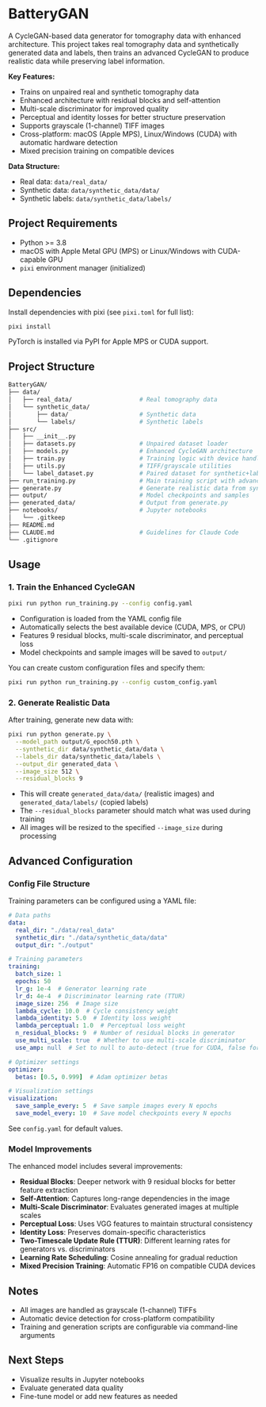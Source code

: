 # BatteryGAN

A CycleGAN-based data generator for tomography data with enhanced architecture. This project takes real tomography data and synthetically generated data and labels, then trains an advanced CycleGAN to produce realistic data while preserving label information.

**Key Features:**
- Trains on unpaired real and synthetic tomography data
- Enhanced architecture with residual blocks and self-attention
- Multi-scale discriminator for improved quality
- Perceptual and identity losses for better structure preservation
- Supports grayscale (1-channel) TIFF images
- Cross-platform: macOS (Apple MPS), Linux/Windows (CUDA) with automatic hardware detection
- Mixed precision training on compatible devices

**Data Structure:**
- Real data: `data/real_data/`
- Synthetic data: `data/synthetic_data/data/`
- Synthetic labels: `data/synthetic_data/labels/`

## Project Requirements

- Python >= 3.8
- macOS with Apple Metal GPU (MPS) or Linux/Windows with CUDA-capable GPU
- `pixi` environment manager (initialized)

## Dependencies

Install dependencies with pixi (see `pixi.toml` for full list):

```bash
pixi install
```

PyTorch is installed via PyPI for Apple MPS or CUDA support.

## Project Structure

```bash
BatteryGAN/
├── data/
│   ├── real_data/                   # Real tomography data
│   └── synthetic_data/
│       ├── data/                    # Synthetic data
│       └── labels/                  # Synthetic labels
├── src/
│   ├── __init__.py
│   ├── datasets.py                  # Unpaired dataset loader
│   ├── models.py                    # Enhanced CycleGAN architecture
│   ├── train.py                     # Training logic with device handling
│   ├── utils.py                     # TIFF/grayscale utilities
│   └── label_dataset.py             # Paired dataset for synthetic+labels
├── run_training.py                  # Main training script with advanced losses
├── generate.py                      # Generate realistic data from synthetic
├── output/                          # Model checkpoints and samples
├── generated_data/                  # Output from generate.py
├── notebooks/                       # Jupyter notebooks
│   └── .gitkeep
├── README.md
├── CLAUDE.md                        # Guidelines for Claude Code
└── .gitignore
```

## Usage

### 1. Train the Enhanced CycleGAN

```bash
pixi run python run_training.py --config config.yaml
```
- Configuration is loaded from the YAML config file
- Automatically selects the best available device (CUDA, MPS, or CPU)
- Features 9 residual blocks, multi-scale discriminator, and perceptual loss
- Model checkpoints and sample images will be saved to `output/`

You can create custom configuration files and specify them:
```bash
pixi run python run_training.py --config custom_config.yaml
```

### 2. Generate Realistic Data

After training, generate new data with:

```bash
pixi run python generate.py \
  --model_path output/G_epoch50.pth \
  --synthetic_dir data/synthetic_data/data \
  --labels_dir data/synthetic_data/labels \
  --output_dir generated_data \
  --image_size 512 \
  --residual_blocks 9
```
- This will create `generated_data/data/` (realistic images) and `generated_data/labels/` (copied labels) 
- The `--residual_blocks` parameter should match what was used during training
- All images will be resized to the specified `--image_size` during processing

## Advanced Configuration

### Config File Structure

Training parameters can be configured using a YAML file:

```yaml
# Data paths
data:
  real_dir: "./data/real_data"
  synthetic_dir: "./data/synthetic_data/data"
  output_dir: "./output"

# Training parameters
training:
  batch_size: 1
  epochs: 50
  lr_g: 1e-4  # Generator learning rate
  lr_d: 4e-4  # Discriminator learning rate (TTUR)
  image_size: 256  # Image size
  lambda_cycle: 10.0  # Cycle consistency weight
  lambda_identity: 5.0  # Identity loss weight
  lambda_perceptual: 1.0  # Perceptual loss weight
  n_residual_blocks: 9  # Number of residual blocks in generator
  use_multi_scale: true  # Whether to use multi-scale discriminator
  use_amp: null  # Set to null to auto-detect (true for CUDA, false for MPS)

# Optimizer settings
optimizer:
  betas: [0.5, 0.999]  # Adam optimizer betas

# Visualization settings
visualization:
  save_sample_every: 5  # Save sample images every N epochs
  save_model_every: 10  # Save model checkpoints every N epochs
```

See `config.yaml` for default values.

### Model Improvements

The enhanced model includes several improvements:
- **Residual Blocks**: Deeper network with 9 residual blocks for better feature extraction
- **Self-Attention**: Captures long-range dependencies in the image
- **Multi-Scale Discriminator**: Evaluates generated images at multiple scales
- **Perceptual Loss**: Uses VGG features to maintain structural consistency
- **Identity Loss**: Preserves domain-specific characteristics
- **Two-Timescale Update Rule (TTUR)**: Different learning rates for generators vs. discriminators
- **Learning Rate Scheduling**: Cosine annealing for gradual reduction
- **Mixed Precision Training**: Automatic FP16 on compatible CUDA devices

## Notes
- All images are handled as grayscale (1-channel) TIFFs
- Automatic device detection for cross-platform compatibility
- Training and generation scripts are configurable via command-line arguments

## Next Steps
- Visualize results in Jupyter notebooks
- Evaluate generated data quality
- Fine-tune model or add new features as needed